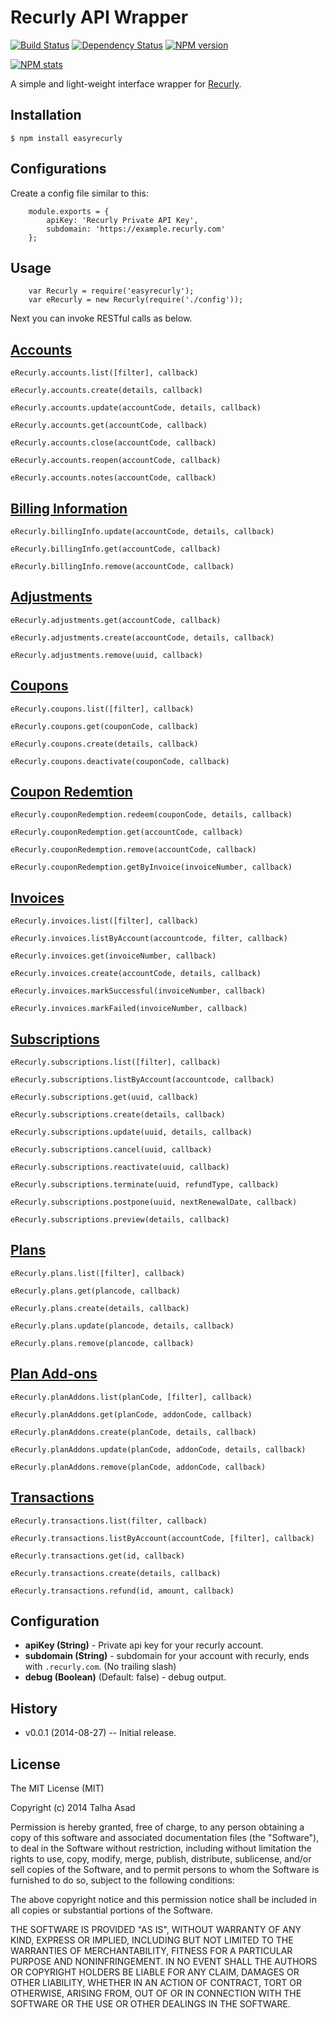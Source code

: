 # Recurly API Wrapper

[![Build Status](https://travis-ci.org/mindblaze/easyrecurly.png?branch=master)](https://travis-ci.org/mindblaze/easyrecurly)
[![Dependency Status](https://www.versioneye.com/user/projects/53fdecccf4df15018100004f/badge.png)](https://www.versioneye.com/user/projects/53fdecccf4df15018100004f)
[![NPM version](https://badge.fury.io/js/easyrecurly.png)](http://badge.fury.io/js/easyrecurly)

[![NPM stats](https://nodei.co/npm/easyrecurly.png?downloads=true)](https://www.npmjs.org/package/easyrecurly)

A simple and light-weight interface wrapper for <a href="https://docs.recurly.com/)" target="_blank">Recurly</a>.

## Installation

```
$ npm install easyrecurly
```

## Configurations
Create a config file similar to this:

```
	module.exports = {
		apiKey: 'Recurly Private API Key',
		subdomain: 'https://example.recurly.com'
	};
```


## Usage
```
	var Recurly = require('easyrecurly');
	var eRecurly = new Recurly(require('./config'));
```

Next you can invoke RESTful calls as below.


## <a href="https://docs.recurly.com/api/accounts" target="_blank">Accounts</a>

	eRecurly.accounts.list([filter], callback)

	eRecurly.accounts.create(details, callback)

	eRecurly.accounts.update(accountCode, details, callback)

	eRecurly.accounts.get(accountCode, callback)

	eRecurly.accounts.close(accountCode, callback)

	eRecurly.accounts.reopen(accountCode, callback)
	
	eRecurly.accounts.notes(accountCode, callback)


## <a href="https://docs.recurly.com/api/billing-info" target="_blank">Billing Information</a>

	eRecurly.billingInfo.update(accountCode, details, callback) 

	eRecurly.billingInfo.get(accountCode, callback) 

	eRecurly.billingInfo.remove(accountCode, callback) 


## <a href="https://docs.recurly.com/api/adjustments" target="_blank">Adjustments</a>

	eRecurly.adjustments.get(accountCode, callback)
  
	eRecurly.adjustments.create(accountCode, details, callback)

	eRecurly.adjustments.remove(uuid, callback)


## <a href="https://docs.recurly.com/api/coupons" target="_blank">Coupons</a>

	eRecurly.coupons.list([filter], callback)
	
	eRecurly.coupons.get(couponCode, callback)

	eRecurly.coupons.create(details, callback)

	eRecurly.coupons.deactivate(couponCode, callback)


## <a href="https://docs.recurly.com/api/coupons/coupon-redemption" target="_blank">Coupon Redemtion</a>
  
	eRecurly.couponRedemption.redeem(couponCode, details, callback)

	eRecurly.couponRedemption.get(accountCode, callback)

	eRecurly.couponRedemption.remove(accountCode, callback)

	eRecurly.couponRedemption.getByInvoice(invoiceNumber, callback)


## <a href="https://docs.recurly.com/api/invoices" target="_blank">Invoices</a>
	eRecurly.invoices.list([filter], callback)
	
	eRecurly.invoices.listByAccount(accountcode, filter, callback)

	eRecurly.invoices.get(invoiceNumber, callback)
  
	eRecurly.invoices.create(accountCode, details, callback)

	eRecurly.invoices.markSuccessful(invoiceNumber, callback)

	eRecurly.invoices.markFailed(invoiceNumber, callback)


## <a href="https://docs.recurly.com/api/subscriptions" target="_blank">Subscriptions</a>

	eRecurly.subscriptions.list([filter], callback)
	
	eRecurly.subscriptions.listByAccount(accountcode, callback)

	eRecurly.subscriptions.get(uuid, callback)

	eRecurly.subscriptions.create(details, callback)
  
	eRecurly.subscriptions.update(uuid, details, callback)
  
	eRecurly.subscriptions.cancel(uuid, callback)
  
	eRecurly.subscriptions.reactivate(uuid, callback)
  
	eRecurly.subscriptions.terminate(uuid, refundType, callback)

 	eRecurly.subscriptions.postpone(uuid, nextRenewalDate, callback)
 	
 	eRecurly.subscriptions.preview(details, callback)


## <a href="https://docs.recurly.com/api/plans" target="_blank">Plans</a>

	eRecurly.plans.list([filter], callback)

	eRecurly.plans.get(plancode, callback) 
	
	eRecurly.plans.create(details, callback)
  
	eRecurly.plans.update(plancode, details, callback)
  
	eRecurly.plans.remove(plancode, callback)
	

## <a href="https://docs.recurly.com/api/plans/add-ons" target="_blank">Plan Add-ons</a>

	eRecurly.planAddons.list(planCode, [filter], callback)

	eRecurly.planAddons.get(planCode, addonCode, callback) 
  
	eRecurly.planAddons.create(planCode, details, callback)
  
	eRecurly.planAddons.update(planCode, addonCode, details, callback)
  
	eRecurly.planAddons.remove(planCode, addonCode, callback)


## <a href="https://docs.recurly.com/api/transactions" target="_blank">Transactions</a>

	eRecurly.transactions.list(filter, callback) 

	eRecurly.transactions.listByAccount(accountCode, [filter], callback)

	eRecurly.transactions.get(id, callback)

	eRecurly.transactions.create(details, callback) 

	eRecurly.transactions.refund(id, amount, callback)


## Configuration

* **apiKey (String)** - Private api key for your recurly account.
* **subdomain (String)** - subdomain for your account with recurly, ends with ```.recurly.com```. (No trailing slash)
* **debug (Boolean)** (Default: false) - debug output.


## History

* v0.0.1 (2014-08-27) -- Initial release.


## License

The MIT License (MIT)

Copyright (c) 2014 Talha Asad

Permission is hereby granted, free of charge, to any person obtaining a copy
of this software and associated documentation files (the "Software"), to deal
in the Software without restriction, including without limitation the rights
to use, copy, modify, merge, publish, distribute, sublicense, and/or sell
copies of the Software, and to permit persons to whom the Software is
furnished to do so, subject to the following conditions:

The above copyright notice and this permission notice shall be included in all
copies or substantial portions of the Software.

THE SOFTWARE IS PROVIDED "AS IS", WITHOUT WARRANTY OF ANY KIND, EXPRESS OR
IMPLIED, INCLUDING BUT NOT LIMITED TO THE WARRANTIES OF MERCHANTABILITY,
FITNESS FOR A PARTICULAR PURPOSE AND NONINFRINGEMENT. IN NO EVENT SHALL THE
AUTHORS OR COPYRIGHT HOLDERS BE LIABLE FOR ANY CLAIM, DAMAGES OR OTHER
LIABILITY, WHETHER IN AN ACTION OF CONTRACT, TORT OR OTHERWISE, ARISING FROM,
OUT OF OR IN CONNECTION WITH THE SOFTWARE OR THE USE OR OTHER DEALINGS IN THE
SOFTWARE.